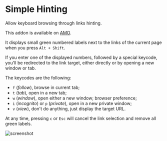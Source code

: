 # Simple Hinting

Allow keyboard browsing through links hinting.

This addon is available on
[AMO](https://addons.mozilla.org/en-US/firefox/addon/simple-hinting/).

It displays small green numbered labels next to the links of the current
page when you press `Alt + Shift`.

If you enter one of the displayed numbers, followed by a special
keycode, you'll be redirected to the link target, either directly or by
opening a new window or tab.

The keycodes are the following:

- `f` (*follow*), browse in current tab;
- `t` (*tab*), open in a new tab;
- `w` (*window*), open either a new window;
  browser preference;
- `i` (*incognito*) or `p` (*private*), open in a new private window;
- `v` (*view*), don't do anything, just display the target URL.

At any time, pressing `c` or `Esc` will cancel the link selection and
remove all green labels.

![screenshot](https://git.deparis.io/simple_hinting/plain/img/screen.png)
